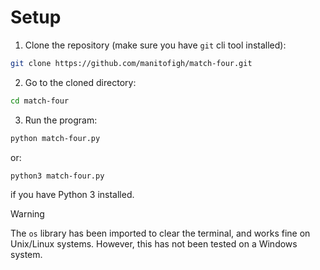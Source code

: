 # Setup

1. Clone the repository (make sure you have `git` cli tool installed):
```bash
git clone https://github.com/manitofigh/match-four.git
```

2. Go to the cloned directory:
```bash
cd match-four
```

3. Run the program:
```bash
python match-four.py
```
or:
```bash
python3 match-four.py
```
if you have Python 3 installed.

> [!WARNING]
> The `os` library has been imported to clear the terminal, and works fine on Unix/Linux systems.
> However, this has not been tested on a Windows system.
